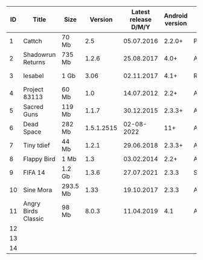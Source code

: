 <div style="overflow-x: auto;">
<table>
<thead>
    <tr>
        <th>ID</td>
        <th>Title</td>
        <th>Size</td>
        <th>Version</td>
        <th>Latest release D/M/Y</td>
        <th>Android version</td>
        <th>Genre</td>
        <th>Developer</td>
        <th>Archive.org Link</td>
        <th>Uploaded</td>
    </tr>
</thead>
<tbody>
    <tr>
        <td>1</td>
        <td>Cattch</td>
        <td>70 Mb</td>
        <td>2.5</td>
        <td>05.07.2016</td>
        <td>2.2.0+</td>
        <td>Platformer</td>
        <td>MildMania</td>
        <td><a href="https://archive.org/details/CATTCH-apk">Cattch</a></td>
        <td>✅</td>
    </tr>
    <tr>
        <td>2</td>
        <td>Shadowrun Returns</td>
        <td>735 Mb</td>
        <td>1.2.6</td>
        <td>25.08.2017</td>
        <td>4.0+</td>
        <td>Adventure</td>
        <td>Harebrained Schemes</td>
        <td><a href="https://archive.org/details/shadowrun-returns-apk">Shadowrun Returns</a></td>
        <td>✅</td>
    </tr>
    <tr>
        <td>3</td>
        <td>Iesabel</td>
        <td>1 Gb</td>
        <td>3.06</td>
        <td>02.11.2017</td>
        <td>4.1+</td>
        <td>RPG</td>
        <td>Forever Entertaintment</td>
        <td><a href="https://archive.org/details/Iesabel">Iesabel</a></td>
        <td>✅</td>
    </tr>
    <tr>
        <td>4</td>
        <td>Project 83113</td>
        <td>60 Mb</td>
        <td>1.0</td>
        <td>14.07.2012</td>
        <td>2.2+</td>
        <td>Adventure</td>
        <td>NCSoft</td>
        <td><a href="https://archive.org/details/project-83113">Project 83113</a></td>
        <td>✅</td> 
    </tr>
    <tr>
        <td>5</td>
        <td>Sacred Guns</td>
        <td>119 Mb</td>
        <td>1.1.7</td>
        <td>30.12.2015</td>
        <td>2.3.3+</td>
        <td>Arcade</td>
        <td>Uglysoft</td>
        <td><a href="https://archive.org/details/sacred-guns">Sacred Guns</a></td>
        <td>✅</td>
    </tr>
    <tr>
        <td>6</td>
        <td>Dead Space</td>
        <td>282 Mb</td>
        <td>1.5.1.2515</td>
        <td>02-08-2022</td>
        <td>11+</td>
        <td>Action</td>
        <td>Electronic Arts</td>
        <td><a href="https://archive.org/details/dead-space-apk">Dead Space</td>
        <td>✅</td>
    </tr>
    <tr>
        <td>7</td>
        <td>Tiny tdief</td>
        <td>44 Mb</td>
        <td>1.2.1</td>
        <td>29.06.2018</td>
        <td>2.3.3+</td>
        <td>Adventure</td>
        <td>Rovio</td>
        <td><a href="https://archive.org/details/tiny-tdief-apk">Tiny tdief</td>
        <td>✅</td>
    </tr>
    <tr>
        <td>8</td>
        <td>Flappy Bird</td>
        <td>1 Mb</td>
        <td>1.3</td>
        <td>03.02.2014</td>
        <td>2.2+</td>
        <td>Arcade</td>
        <td>dotgears</td>
        <td><a href="https://archive.org/details/flappy-bird-apk-1-3">Flappy Bird</td>
        <td>✅</td>
    </tr>
    <tr>
        <td>9</td>
        <td>FIFA 14</td>
        <td>1.2 Gb</td>
        <td>1.3.6</td>
        <td>27.07.2021</td>
        <td>2.3.3</td>
        <td>Sports</td>
        <td>EA Sports</td>
        <td><a href="https://archive.org/details/fifa-14-apk">FIFA 14</td>
        <td>✅</td>
    </tr>
    <tr>
        <td>10</td>
        <td>Sine Mora</td>
        <td>293.5 Mb</td>
        <td>1.33</td>
        <td>19.10.2017</td>
        <td>2.3.3</td>
        <td>Action</td>
        <td>tdQ Nordic</td>
        <td><a href="https://archive.org/details/sine-mora-apk">Sine Mora</td>
        <td>✅</td>
    </tr>
    <tr>
        <td>11</td>
        <td>Angry Birds Classic</td>
        <td>98 Mb</td>
        <td>8.0.3</td>
        <td>11.04.2019</td>
        <td>4.1</td>
        <td>Arcade</td>
        <td>Rovio</td>
        <td><a href="https://archive.org/details/angry-birds-classic-8-0-3">Angry Birds Classic</td>
        <td>✅</td>
    </tr>
    <tr>
        <td>12</td>
        <td></td>
        <td></td>
        <td></td>
        <td></td>
        <td></td>
        <td></td>
        <td></td>
        <td><a href=""></td>
        <td></td>
    </tr>
    <tr>
        <td>13</td>
        <td></td>
        <td></td>
        <td></td>
        <td></td>
        <td></td>
        <td></td>
        <td></td>
        <td><a href=""></td>
        <td></td>
    </tr>
    <tr>
        <td>14</td>
        <td></td>
        <td></td>
        <td></td>
        <td></td>
        <td></td>
        <td></td>
        <td></td>
        <td><a href=""></td>
        <td></td>
    </tr>
</tbody>
</div>
